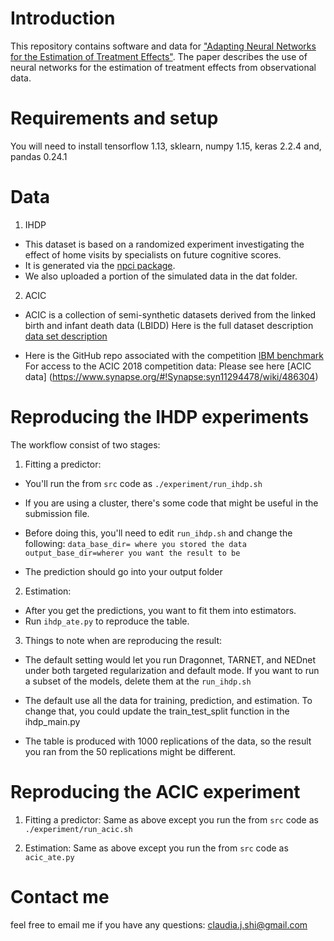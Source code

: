 # Introduction

This repository contains software and data for ["Adapting Neural Networks for the Estimation of Treatment Effects"](arxiv:https://arxiv.org/abs/1906.02120).
The paper describes the use of neural networks for the estimation of treatment effects from observational data.



# Requirements and setup
You will need to install tensorflow 1.13, sklearn, numpy 1.15, keras 2.2.4 and, pandas 0.24.1

# Data

1. IHDP

* This dataset is based on a randomized experiment investigating the effect of home visits by specialists on future cognitive scores.
* It is generated via the [npci package](https://github.com/vdorie/npci).
* We also uploaded a portion of the simulated data in the dat folder.


2. ACIC

* ACIC is a collection of semi-synthetic datasets derived from the linked birth and infant death data (LBIDD)
Here is the full dataset description [data set description](https://www.researchgate.net/publication/11523952_Infant_Mortality_Statistics_from_the_1999_Period_Linked_BirthInfant_Death_Data_Set)

* Here is the GitHub repo associated with the competition [IBM benchmark](https://github.com/IBM-HRL-MLHLS/IBM-Causal-Inference-Benchmarking-Framework/blob/master/data/LBIDD/scaling_params.csv)
For access to the ACIC 2018 competition data: Please see here [ACIC data] (https://www.synapse.org/#!Synapse:syn11294478/wiki/486304)

# Reproducing the IHDP experiments
The workflow consist of two stages:

1. Fitting a predictor:

* You'll run the from `src` code as `./experiment/run_ihdp.sh`
* If you are using a cluster, there's some code that might be useful in the submission file. 

* Before doing this, you'll need to edit `run_ihdp.sh` and change the following:
`data_base_dir= where you stored the data`
`output_base_dir=wherer you want the result to be`

* The prediction should go into your output folder

2. Estimation:
* After you get the predictions, you want to fit them into estimators. 
* Run `ihdp_ate.py` to reproduce the table. 

3. Things to note when are reproducing the result: 

* The default setting would let you run Dragonnet, TARNET, and NEDnet under both targeted regularization and default mode. If you want to run a subset of the models, delete them at the `run_ihdp.sh`

* The default use all the data for training, prediction, and estimation. To change that, you could update the train_test_split function in the ihdp_main.py

* The table is produced with 1000 replications of the data, so the result you ran from the 50 replications might be different. 


# Reproducing the ACIC experiment
1. Fitting a predictor:
Same as above except you run the from `src` code as `./experiment/run_acic.sh`

2. Estimation:
Same as above except you run the from `src` code as `acic_ate.py`

# Contact me
feel free to email me if you have any questions: claudia.j.shi@gmail.com





